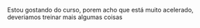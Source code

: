 Estou gostando do curso, porem acho que está muito acelerado, deveriamos treinar mais algumas coisas